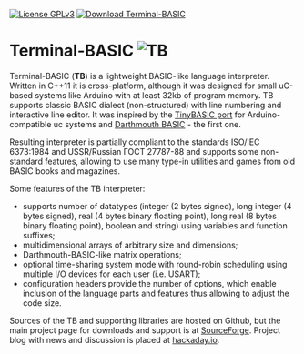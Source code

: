 [![License GPLv3](https://img.shields.io/badge/license-GPL_v3-green.svg)](http://www.gnu.org/licenses/gpl-3.0.html)
[![Download Terminal-BASIC](https://img.shields.io/sourceforge/dt/terminal-basic.svg)](https://sourceforge.net/projects/terminal-basic/files/latest/download)

# Terminal-BASIC ![TB](https://a.fsdn.com/allura/p/terminal-basic/icon?1550272878)

Terminal-BASIC (**TB**) is a lightweight BASIC-like language interpreter.  Written in C++11 it is cross-platform, although
it was designed for small uC-based systems like Arduino with at least 32kb of program memory.
TB supports classic BASIC dialect (non-structured) with line numbering and interactive line editor.
It was inspired by the [TinyBASIC port](https://github.com/BleuLlama/TinyBasicPlus) for Arduino-compatible uc systems and
[Darthmouth BASIC](https://en.wikipedia.org/wiki/Dartmouth_BASIC) - the first one.

Resulting interpreter is partially compliant to the standards ISO/IEC 6373:1984 and USSR/Russian ГОСТ 27787-88 and
supports some non-standard features, allowing to use many type-in utilities and games from old BASIC books and magazines.

Some features of the TB interpreter:
- supports number of datatypes (integer (2 bytes signed), long integer (4 bytes signed), real (4 bytes binary floating point), long real (8 bytes binary floating point), boolean and string) using variables and function suffixes;
- multidimensional arrays of arbitrary size and dimensions;
- Darthmouth-BASIC-like matrix operations;
- optional time-sharing system mode with round-robin scheduling using multiple I/O devices for each user (i.e. USART);
- configuration headers provide the number of options, which enable inclusion of the language parts and features thus allowing
to adjust the code size.

Sources of the TB and supporting libraries are hosted on Github, but the main project page for downloads and support is
at [SourceForge](https://sourceforge.net/projects/terminal-basic/). Project blog with news and discussion is placed at
[hackaday.io](https://hackaday.io/project/22036-terminal-basic).
